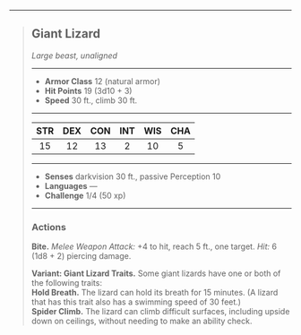 ***
> ## Giant Lizard
> *Large beast, unaligned*
> 
> ***
> 
> - **Armor Class** 12 (natural armor)
> - **Hit Points** 19 (3d10 + 3)
> - **Speed** 30 ft., climb 30 ft.
> 
> ***
> 
> |STR|DEX|CON|INT|WIS|CHA|
> |:---:|:---:|:---:|:---:|:---:|:---:|
> |15|12|13|2|10|5|
> 
> ***
> 
> - **Senses** darkvision 30 ft., passive Perception 10
> - **Languages** —
> - **Challenge** 1/4 (50 xp)
> 
> ***
> 
> ### Actions
> **Bite.** *Melee Weapon Attack:* +4 to hit, reach 5 ft., one target. *Hit:* 6 (1d8 + 2) piercing damage.
> 
> **Variant: Giant Lizard Traits.** Some giant lizards have one or both of the following traits:  
> **Hold Breath.** The lizard can hold its breath for 15 minutes. (A lizard that has this trait also has a swimming speed of 30 feet.)  
> **Spider Climb.** The lizard can climb difficult surfaces, including upside down on ceilings, without needing to make an ability check.